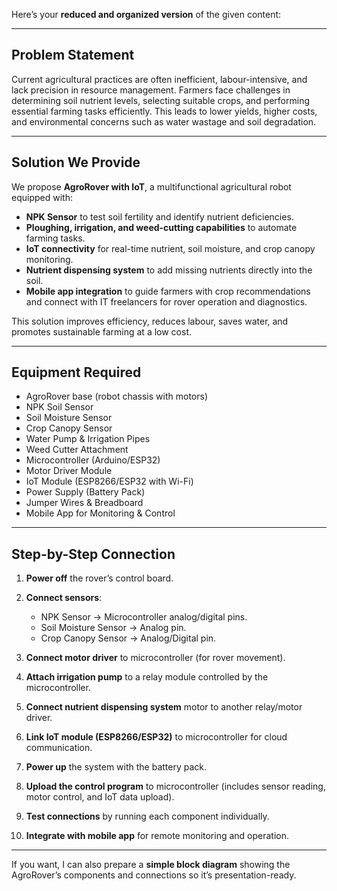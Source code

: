Here’s your **reduced and organized version** of the given content:

---

## **Problem Statement**

Current agricultural practices are often inefficient, labour-intensive, and lack precision in resource management. Farmers face challenges in determining soil nutrient levels, selecting suitable crops, and performing essential farming tasks efficiently. This leads to lower yields, higher costs, and environmental concerns such as water wastage and soil degradation.

---

## **Solution We Provide**

We propose **AgroRover with IoT**, a multifunctional agricultural robot equipped with:

* **NPK Sensor** to test soil fertility and identify nutrient deficiencies.
* **Ploughing, irrigation, and weed-cutting capabilities** to automate farming tasks.
* **IoT connectivity** for real-time nutrient, soil moisture, and crop canopy monitoring.
* **Nutrient dispensing system** to add missing nutrients directly into the soil.
* **Mobile app integration** to guide farmers with crop recommendations and connect with IT freelancers for rover operation and diagnostics.

This solution improves efficiency, reduces labour, saves water, and promotes sustainable farming at a low cost.

---

## **Equipment Required**

* AgroRover base (robot chassis with motors)
* NPK Soil Sensor
* Soil Moisture Sensor
* Crop Canopy Sensor
* Water Pump & Irrigation Pipes
* Weed Cutter Attachment
* Microcontroller (Arduino/ESP32)
* Motor Driver Module
* IoT Module (ESP8266/ESP32 with Wi-Fi)
* Power Supply (Battery Pack)
* Jumper Wires & Breadboard
* Mobile App for Monitoring & Control

---

## **Step-by-Step Connection**

1. **Power off** the rover’s control board.
2. **Connect sensors**:

   * NPK Sensor → Microcontroller analog/digital pins.
   * Soil Moisture Sensor → Analog pin.
   * Crop Canopy Sensor → Analog/Digital pin.
3. **Connect motor driver** to microcontroller (for rover movement).
4. **Attach irrigation pump** to a relay module controlled by the microcontroller.
5. **Connect nutrient dispensing system** motor to another relay/motor driver.
6. **Link IoT module (ESP8266/ESP32)** to microcontroller for cloud communication.
7. **Power up** the system with the battery pack.
8. **Upload the control program** to microcontroller (includes sensor reading, motor control, and IoT data upload).
9. **Test connections** by running each component individually.
10. **Integrate with mobile app** for remote monitoring and operation.

---

If you want, I can also prepare a **simple block diagram** showing the AgroRover’s components and connections so it’s presentation-ready.
